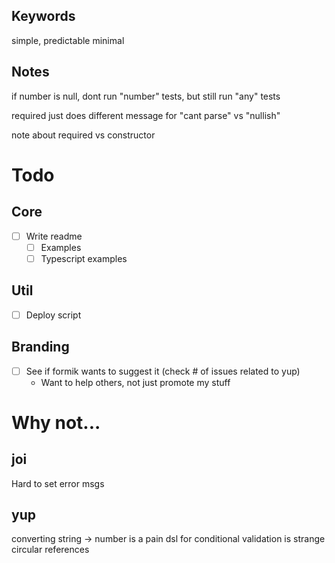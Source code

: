 ## Keywords

simple, predictable
minimal

## Notes

if number is null, dont run "number" tests, but still run "any" tests

required just does different message for "cant parse" vs "nullish"

note about required vs constructor

# Todo

## Core

- [ ] Write readme
  - [ ] Examples
  - [ ] Typescript examples

## Util

- [ ] Deploy script

## Branding

- [ ] See if formik wants to suggest it (check # of issues related to yup)
  - Want to help others, not just promote my stuff

# Why not...

## joi

Hard to set error msgs

## yup

converting string -> number is a pain
dsl for conditional validation is strange
circular references
